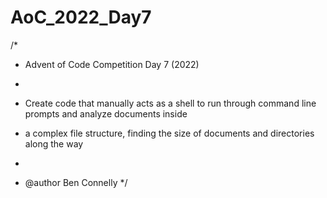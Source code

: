 # AoC_2022_Day7

/*
* Advent of Code Competition Day 7 (2022)
* 

* Create code that manually acts as a shell to run through command line prompts and analyze documents inside
*   a complex file structure, finding the size of documents and directories along the way
*   

* @author Ben Connelly
*/
